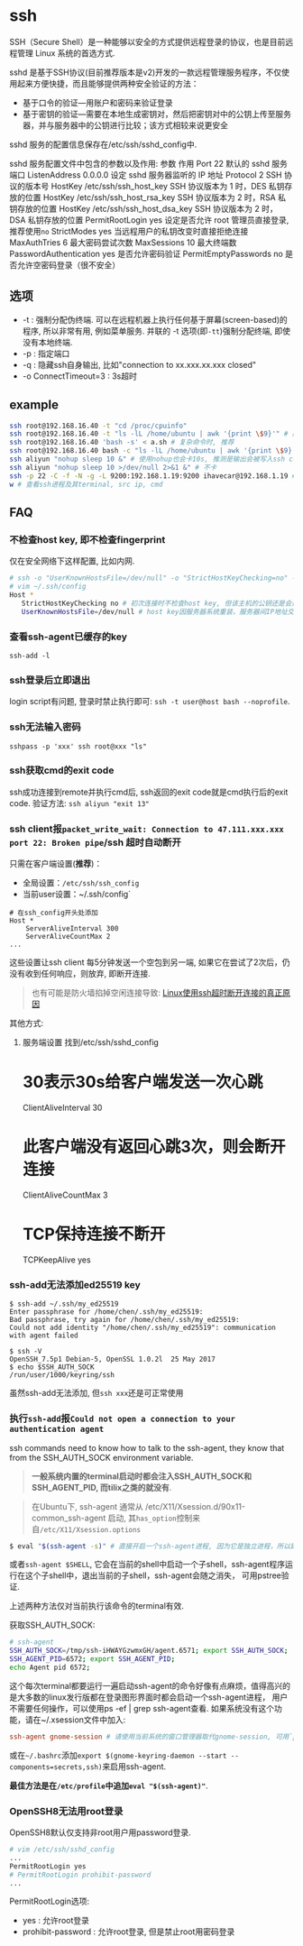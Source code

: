 # ssh
SSH（Secure Shell）是一种能够以安全的方式提供远程登录的协议，也是目前远程管理
Linux 系统的首选方式.

sshd 是基于SSH协议(目前推荐版本是v2)开发的一款远程管理服务程序，不仅使用起来方便快捷，而且能够提供两种安全验证的方法：
- 基于口令的验证—用账户和密码来验证登录
- 基于密钥的验证—需要在本地生成密钥对，然后把密钥对中的公钥上传至服务器，并与服务器中的公钥进行比较；该方式相较来说更安全

sshd 服务的配置信息保存在/etc/ssh/sshd_config中.

sshd 服务配置文件中包含的参数以及作用:
参数 作用
Port 22 默认的 sshd 服务端口
ListenAddress 0.0.0.0 设定 sshd 服务器监听的 IP 地址
Protocol 2 SSH 协议的版本号
HostKey /etc/ssh/ssh_host_key SSH 协议版本为 1 时，DES 私钥存放的位置
HostKey /etc/ssh/ssh_host_rsa_key SSH 协议版本为 2 时，RSA 私钥存放的位置
HostKey /etc/ssh/ssh_host_dsa_key SSH 协议版本为 2 时，DSA 私钥存放的位置
PermitRootLogin yes 设定是否允许 root 管理员直接登录, 推荐使用`no`
StrictModes yes 当远程用户的私钥改变时直接拒绝连接
MaxAuthTries 6 最大密码尝试次数
MaxSessions 10 最大终端数
PasswordAuthentication yes 是否允许密码验证
PermitEmptyPasswords no 是否允许空密码登录（很不安全）

## 选项
- -t : 强制分配伪终端. 可以在远程机器上执行任何基于屏幕(screen-based)的程序, 所以非常有用, 例如菜单服务. 并联的 -t 选项(即`-tt`)强制分配终端, 即使没有本地终端.
- -p : 指定端口
- -q : 隐藏ssh自身输出, 比如"connection to xx.xxx.xx.xxx closed"
- -o ConnectTimeout=3 : 3s超时

## example
```bash
ssh root@192.168.16.40 -t "cd /proc/cpuinfo"
ssh root@192.168.16.40 -t "ls -lL /home/ubuntu | awk '{print \$9}'" # 简单命令时推荐, 此时需要转义否则结果会与预期不符.
ssh root@192.168.16.40 'bash -s' < a.sh # 复杂命令时, 推荐
ssh root@192.168.16.40 bash -c "ls -lL /home/ubuntu | awk '{print \$9}'" # 此时的执行结果不正确, 因此不能使用`bash -c "xxx"`的形式
ssh aliyun "nohup sleep 10 &" # 使用nohup也会卡10s, 推测是输出会被写入ssh conn导致
ssh aliyun "nohup sleep 10 >/dev/null 2>&1 &" # 不卡
ssh -p 22 -C -f -N -g -L 9200:192.168.1.19:9200 ihavecar@192.168.1.19 # 将发往本机（192.168.1.15）的 9200 端口访问转发到 192.168.1.19 的 9200 端口
w # 查看ssh进程及其terminal, src ip, cmd
```

## FAQ
### 不检查host key, 即不检查fingerprint
仅在安全网络下这样配置, 比如内网.

```bash
# ssh -o "UserKnownHostsFile=/dev/null" -o "StrictHostKeyChecking=no" -o ConnectTimeout=10 user@host
# vim ~/.ssh/config
Host *
   StrictHostKeyChecking no # 初次连接时不检查host key, 但该主机的公钥还是会追加到文件 ~/.ssh/known_hosts 中
   UserKnownHostsFile=/dev/null # host key因服务器系统重装，服务器间IP地址交换，DHCP，虚拟机重建，中间人劫持等出现变更也不提示. 即不加入KnownHostsFile
```

### 查看ssh-agent已缓存的key
`ssh-add -l`

### ssh登录后立即退出
login script有问题, 登录时禁止执行即可: `ssh -t user@host bash --noprofile`.

### ssh无法输入密码
`sshpass -p 'xxx' ssh root@xxx "ls"`

### ssh获取cmd的exit code
ssh成功连接到remote并执行cmd后, ssh返回的exit code就是cmd执行后的exit code. 验证方法: `ssh aliyun "exit 13"`

### ssh client报`packet_write_wait: Connection to 47.111.xxx.xxx port 22: Broken pipe`/ssh 超时自动断开
只需在客户端设置(**推荐**)：
- 全局设置：`/etc/ssh/ssh_config`
- 当前user设置：~/.ssh/config`

```
# 在ssh_config开头处添加
Host *
    ServerAliveInterval 300
    ServerAliveCountMax 2
...
```

这些设置让ssh client 每5分钟发送一个空包到另一端, 如果它在尝试了2次后，仍没有收到任何响应，则放弃, 即断开连接.

> 也有可能是防火墙掐掉空闲连接导致: [Linux使用ssh超时断开连接的真正原因](http://bluebiu.com/blog/linux-ssh-session-alive.html)

其他方式:
1. 服务端设置
    找到/etc/ssh/sshd_config

    # 30表示30s给客户端发送一次心跳
    ClientAliveInterval 30
    # 此客户端没有返回心跳3次，则会断开连接
    ClientAliveCountMax 3
    # TCP保持连接不断开
    TCPKeepAlive yes



### ssh-add无法添加ed25519 key
```
$ ssh-add ~/.ssh/my_ed25519
Enter passphrase for /home/chen/.ssh/my_ed25519:
Bad passphrase, try again for /home/chen/.ssh/my_ed25519:
Could not add identity "/home/chen/.ssh/my_ed25519": communication with agent failed

$ ssh -V
OpenSSH_7.5p1 Debian-5, OpenSSL 1.0.2l  25 May 2017
$ echo $SSH_AUTH_SOCK
/run/user/1000/keyring/ssh
```

虽然ssh-add无法添加, 但`ssh xxx`还是可正常使用

### 执行`ssh-add`报`Could not open a connection to your authentication agent`
ssh commands need to know how to talk to the ssh-agent, they know that from the SSH_AUTH_SOCK environment variable.

> **一般系统内置的terminal启动时都会注入SSH_AUTH_SOCK和SSH_AGENT_PID, 而tilix之类的就没有**.

> 在Ubuntu下, ssh-agent 通常从 /etc/X11/Xsession.d/90x11-common_ssh-agent 启动, 其`has_option`控制来自`/etc/X11/Xsession.options`

```bash
$ eval "$(ssh-agent -s)" # 直接开启一个ssh-agent进程, 因为它是独立进程，所以即使用户退出当前shell连接，它依然存在. `ssh-agent -s`是启动ssh-agent并输出启用其环境变量的bash script.
```
或者`ssh-agent $SHELL`, 它会在当前的shell中启动一个子shell，ssh-agent程序运行在这个子shell中，退出当前的子shell，ssh-agent会随之消失， 可用pstree验证.

上述两种方法仅对当前执行该命令的terminal有效.

获取SSH_AUTH_SOCK:
```bash
# ssh-agent 
SSH_AUTH_SOCK=/tmp/ssh-iHWAYGzwmxGH/agent.6571; export SSH_AUTH_SOCK;
SSH_AGENT_PID=6572; export SSH_AGENT_PID;
echo Agent pid 6572;
```

这个每次terminal都要运行一遍启动ssh-agent的命令好像有点麻烦，值得高兴的是大多数的linux发行版都在登录图形界面时都会启动一个ssh-agent进程， 用户不需要任何操作，可以使用ps -ef | grep ssh-agent查看. 如果系统没有这个功能，请在~/.xsession文件中加入:
```conf
ssh-agent gnome-session # 请使用当前系统的窗口管理器取代gnome-session, 可用`ps aux|grep -i session`查找对应的session
```

或在`~/.bashrc`添加`export $(gnome-keyring-daemon --start --components=secrets,ssh)`来启用ssh-agent.

**最佳方法是在`/etc/profile`中追加`eval "$(ssh-agent)"`**.

### OpenSSH8无法用root登录
OpenSSH8默认仅支持非root用户用password登录.

```bash
# vim /etc/ssh/sshd_config
...
PermitRootLogin yes
# PermitRootLogin prohibit-password
...
```

PermitRootLogin选项:
- yes : 允许root登录
- prohibit-password : 允许root登录, 但是禁止root用密码登录